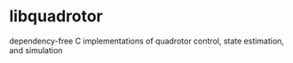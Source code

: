 # libquadrotor
dependency-free C implementations of quadrotor control, state estimation, and simulation
